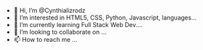 - 👋 Hi, I’m @Cynthializrodz
- 👀 I’m interested in HTML5, CSS, Python, Javascript, languages...
- 🌱 I’m currently learning Full Stack Web Dev....
- 💞️ I’m looking to collaborate on ...
- 📫 How to reach me ...

<!---
Cynthializrodz/Cynthializrodz is a ✨ special ✨ repository because its `README.md` (this file) appears on your GitHub profile.
You can click the Preview link to take a look at your changes.
--->
